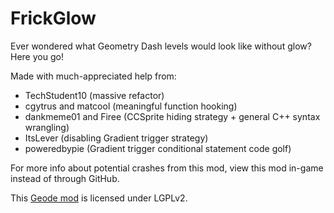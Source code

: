 # FrickGlow
Ever wondered what Geometry Dash levels would look like without glow? Here you go!

Made with much-appreciated help from:
- TechStudent10 (massive refactor)
- cgytrus and matcool (meaningful function hooking)
- dankmeme01 and Firee (CCSprite hiding strategy + general C++ syntax wrangling)
- ItsLever (disabling Gradient trigger strategy)
- poweredbypie (Gradient trigger conditional statement code golf)

For more info about potential crashes from this mod, view this mod in-game instead of through GitHub.

This [Geode mod](https://geode-sdk.org) is licensed under LGPLv2.